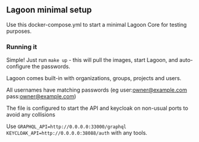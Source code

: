 ## Lagoon minimal setup

Use this docker-compose.yml to start a minimal Lagoon Core for testing purposes.

### Running it

Simple! Just run `make up` - this will pull the images, start Lagoon, and auto-configure the passwords.

Lagoon comes built-in with organizations, groups, projects and users.

All usernames have matching passwords (eg user:owner@example.com pass:owner@example.com)

The file is configured to start the API and keycloak on non-usual ports to avoid any collisions

Use `GRAPHQL_API=http://0.0.0.0:33000/graphql KEYCLOAK_API=http://0.0.0.0:38088/auth` with any tools.


